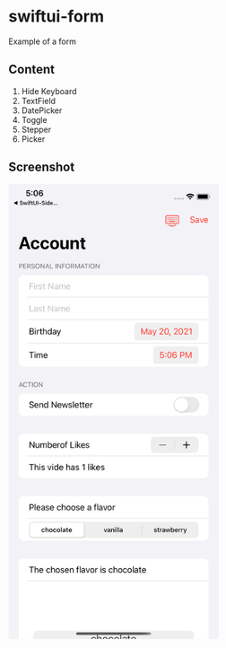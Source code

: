 # swiftui-form
Example of a form 


## Content
1. Hide Keyboard
2. TextField
3. DatePicker
4. Toggle
5. Stepper
6. Picker

## Screenshot
<img src ="/screenshot.png" width="375">
